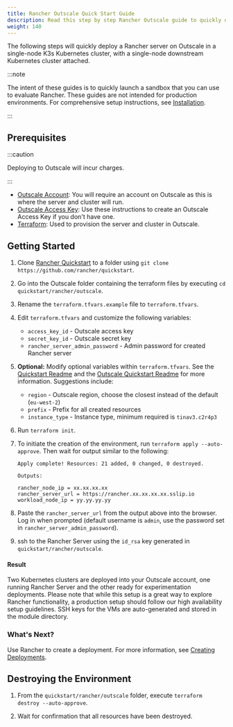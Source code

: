```yaml
---
title: Rancher Outscale Quick Start Guide
description: Read this step by step Rancher Outscale guide to quickly deploy a Rancher server with a single-node downstream Kubernetes cluster attached.
weight: 140
---
```

The following steps will quickly deploy a Rancher server on Outscale in a single-node K3s Kubernetes cluster, with a single-node downstream Kubernetes cluster attached.

:::note

The intent of these guides is to quickly launch a sandbox that you can use to evaluate Rancher. These guides are not intended for production environments. For comprehensive setup instructions, see [Installation]({{<baseurl>}}/rancher/v2.6/en/installation/).

:::

## Prerequisites

:::caution

Deploying to Outscale will incur charges.

:::

- [Outscale Account](https://en.outscale.com/): You will require an account on Outscale as this is where the server and cluster will run.
- [Outscale Access Key](https://docs.outscale.com/en/userguide/About-Access-Keys.html): Use these instructions to create an Outscale Access Key if you don't have one.
- [Terraform](https://www.terraform.io/downloads.html): Used to provision the server and cluster in Outscale.


## Getting Started

1. Clone [Rancher Quickstart](https://github.com/rancher/quickstart) to a folder using `git clone https://github.com/rancher/quickstart`.

2. Go into the Outscale folder containing the terraform files by executing `cd quickstart/rancher/outscale`.

3. Rename the `terraform.tfvars.example` file to `terraform.tfvars`.

4. Edit `terraform.tfvars` and customize the following variables:
    - `access_key_id` - Outscale access key
    - `secret_key_id` - Outscale secret key
    - `rancher_server_admin_password` - Admin password for created Rancher server

5. **Optional:** Modify optional variables within `terraform.tfvars`.
See the [Quickstart Readme](https://github.com/rancher/quickstart) and the [Outscale Quickstart Readme](https://github.com/rancher/quickstart/tree/master/rancher/outscale) for more information.
Suggestions include:
    - `region` - Outscale region, choose the closest instead of the default (`eu-west-2`)
    - `prefix` - Prefix for all created resources
    - `instance_type` - Instance type, minimum required is `tinav3.c2r4p3`

6. Run `terraform init`.

7. To initiate the creation of the environment, run `terraform apply --auto-approve`. Then wait for output similar to the following:

    ```
    Apply complete! Resources: 21 added, 0 changed, 0 destroyed.

    Outputs:

    rancher_node_ip = xx.xx.xx.xx
    rancher_server_url = https://rancher.xx.xx.xx.xx.sslip.io
    workload_node_ip = yy.yy.yy.yy
    ```

8. Paste the `rancher_server_url` from the output above into the browser. Log in when prompted (default username is `admin`, use the password set in `rancher_server_admin_password`).
9. ssh to the Rancher Server using the `id_rsa` key generated in `quickstart/rancher/outscale`.

#### Result

Two Kubernetes clusters are deployed into your Outscale account, one running Rancher Server and the other ready for experimentation deployments. Please note that while this setup is a great way to explore Rancher functionality, a production setup should follow our high availability setup guidelines. SSH keys for the VMs are auto-generated and stored in the module directory.

### What's Next?

Use Rancher to create a deployment. For more information, see [Creating Deployments]({{<baseurl>}}/rancher/v2.6/en/quick-start-guide/workload).

## Destroying the Environment

1. From the `quickstart/rancher/outscale` folder, execute `terraform destroy --auto-approve`.

2. Wait for confirmation that all resources have been destroyed.

